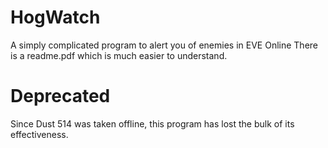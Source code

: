 # HogWatch
A simply complicated program to alert you of enemies in EVE Online
There is a readme.pdf which is much easier to understand.


# Deprecated

Since Dust 514 was taken offline, this program has lost the bulk of its effectiveness.

